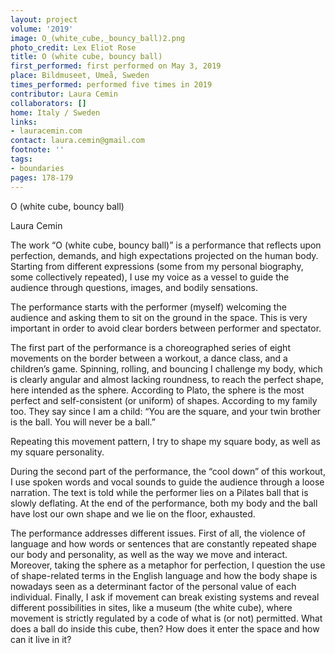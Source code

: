 ```yaml
---
layout: project
volume: '2019'
image: O_(white_cube,_bouncy_ball)2.png
photo_credit: Lex Eliot Rose
title: O (white cube, bouncy ball)
first_performed: first performed on May 3, 2019
place: Bildmuseet, Umeå, Sweden
times_performed: performed five times in 2019
contributor: Laura Cemin
collaborators: []
home: Italy / Sweden
links:
- lauracemin.com
contact: laura.cemin@gmail.com
footnote: ''
tags:
- boundaries
pages: 178-179
---
```


O (white cube, bouncy ball)

Laura Cemin

The work “O (white cube, bouncy ball)” is a performance that reflects upon perfection, demands, and high expectations projected on the human body. Starting from different expressions (some from my personal biography, some collectively repeated), I use my voice as a vessel to guide the audience through questions, images, and bodily sensations.

The performance starts with the performer (myself) welcoming the audience and asking them to sit on the ground in the space. This is very important in order to avoid clear borders between performer and spectator.

The first part of the performance is a choreographed series of eight movements on the border between a workout, a dance class, and a children’s game. Spinning, rolling, and bouncing I challenge my body, which is clearly angular and almost lacking roundness, to reach the perfect shape, here intended as the sphere. According to Plato, the sphere is the most perfect and self-consistent (or uniform) of shapes. According to my family too. They say since I am a child: “You are the square, and your twin brother is the ball. You will never be a ball.”

Repeating this movement pattern, I try to shape my square body, as well as my square personality.

During the second part of the performance, the “cool down” of this workout, I use spoken words and vocal sounds to guide the audience through a loose narration. The text is told while the performer lies on a Pilates ball that is slowly deflating. At the end of the performance, both my body and the ball have lost our own shape and we lie on the floor, exhausted.

The performance addresses different issues. First of all, the violence of language and how words or sentences that are constantly repeated shape our body and personality, as well as the way we move and interact. Moreover, taking the sphere as a metaphor for perfection, I question the use of shape-related terms in the English language and how the body shape is nowadays seen as a determinant factor of the personal value of each individual. Finally, I ask if movement can break existing systems and reveal different possibilities in sites, like a museum (the white cube), where movement is strictly regulated by a code of what is (or not) permitted. What does a ball do inside this cube, then? How does it enter the space and how can it live in it?
